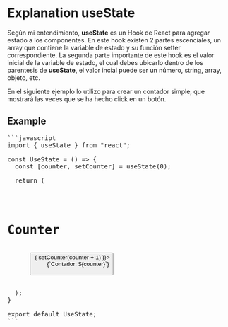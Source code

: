 # Explanation useState
Según mi entendimiento, **useState** es un Hook de React para agregar estado a los componentes. En este hook existen 2 partes escenciales, un array que contiene la variable de estado y su función setter correspondiente. La segunda parte importante de este hook es el valor inicial de la variable de estado, el cual debes ubicarlo dentro de los parentesis de **useState**, el valor incial puede ser un número, string, array, objeto, etc.

En el siguiente ejemplo lo utilizo para crear un contador simple, que mostrará las veces que se ha hecho click en un botón.

## Example
<pre>
```javascript
import { useState } from "react";

const UseState = () => {
  const [counter, setCounter] = useState(0);

  return (
    <div>
      <h1>Counter</h1>
      <button onClick={() => { setCounter(counter + 1) }}>
        {`Contador: ${counter}`}
      </button>
    </div>
  );
}

export default UseState;
```
</pre>